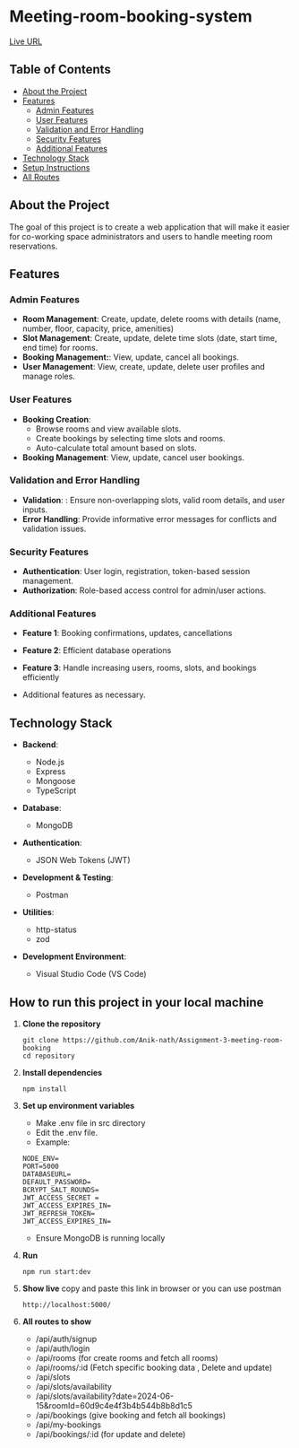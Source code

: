 # Meeting-room-booking-system

[Live URL](.....upcoming.....)

## Table of Contents

- [About the Project](#about-the-project)
- [Features](#features)
  - [Admin Features](#admin-features)
  - [User Features](#user-features)
  - [Validation and Error Handling](#validation-and-error-handling)
  - [Security Features](#security-features)
  - [Additional Features](#additional-features)
- [Technology Stack](#technology-stack)
- [Setup Instructions](#setup-instructions)
- [All Routes](#all-routes)

## About the Project

The goal of this project is to create a web application that will make it easier for co-working space administrators and users to handle meeting room reservations.

## Features

### Admin Features

- **Room Management**: Create, update, delete rooms with details (name, number, floor, capacity, price, amenities)
- **Slot Management**: Create, update, delete time slots (date, start time, end time) for rooms.
- **Booking Management:**: View, update, cancel all bookings.
- **User Management**: View, create, update, delete user profiles and manage roles.

### User Features

- **Booking Creation**:
  - Browse rooms and view available slots.
  - Create bookings by selecting time slots and rooms.
  - Auto-calculate total amount based on slots.
- **Booking Management**: View, update, cancel user bookings.

### Validation and Error Handling

- **Validation**: : Ensure non-overlapping slots, valid room details, and user inputs.
- **Error Handling**: Provide informative error messages for conflicts and validation issues.

### Security Features

- **Authentication**: User login, registration, token-based session management.
- **Authorization**: Role-based access control for admin/user actions.

### Additional Features

- **Feature 1**: Booking confirmations, updates, cancellations
- **Feature 2**: Efficient database operations
- **Feature 3**: Handle increasing users, rooms, slots, and bookings efficiently

- Additional features as necessary.

## Technology Stack

- **Backend**:

  - Node.js
  - Express
  - Mongoose
  - TypeScript

- **Database**:

  - MongoDB

- **Authentication**:

  - JSON Web Tokens (JWT)

- **Development & Testing**:

  - Postman

- **Utilities**:

  - http-status
  - zod

- **Development Environment**:
  - Visual Studio Code (VS Code)

## How to run this project in your local machine

1. **Clone the repository**

   ```
   git clone https://github.com/Anik-nath/Assignment-3-meeting-room-booking
   cd repository
   ```

2. **Install dependencies**
   ```
   npm install
   ```
3. **Set up environment variables**
   - Make .env file in src directory
   - Edit the .env file.
   - Example:
   ```
   NODE_ENV=
   PORT=5000
   DATABASEURL=
   DEFAULT_PASSWORD=
   BCRYPT_SALT_ROUNDS=
   JWT_ACCESS_SECRET =
   JWT_ACCESS_EXPIRES_IN=
   JWT_REFRESH_TOKEN=
   JWT_ACCESS_EXPIRES_IN=
   ```
   - Ensure MongoDB is running locally
4. **Run**
   ```
   npm run start:dev
   ```
5. **Show live**
   copy and paste this link in browser or you can use postman
   ```
   http://localhost:5000/
   ```
6. **All routes to show**
   - /api/auth/signup
   - /api/auth/login
   - /api/rooms (for create rooms and fetch all rooms)
   - /api/rooms/:id (Fetch specific booking data , Delete and update)
   - /api/slots
   - /api/slots/availability
   - /api/slots/availability?date=2024-06-15&roomId=60d9c4e4f3b4b544b8b8d1c5
   - /api/bookings (give booking and fetch all bookings)
   - /api/my-bookings
   - /api/bookings/:id (for update and delete)

